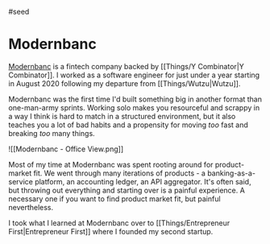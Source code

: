 #seed
# Modernbanc

[Modernbanc](https://modernbanc.com) is a fintech company backed by [[Things/Y Combinator|Y Combinator]]. I worked as a software engineer for just under a year starting in August 2020 following my departure from [[Things/Wutzu|Wutzu]].

Modernbanc was the first time I'd built something big in another format than one-man-army sprints. Working solo makes you resourceful and scrappy in a way I think is hard to match in a structured environment, but it also teaches you a lot of bad habits and a propensity for moving *too* fast and breaking *too* many things. 

![[Modernbanc - Office View.png]]

Most of my time at Modernbanc was spent rooting around for product-market fit. We went through many iterations of products - a banking-as-a-service platform, an accounting ledger, an API aggregator. It's often said, but throwing out everything and starting over is a painful experience. A necessary one if you want to find product market fit, but painful nevertheless. 

I took what I learned at Modernbanc over to [[Things/Entrepreneur First|Entrepreneur First]] where I founded my second startup.